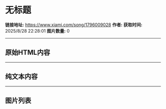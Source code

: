# 无标题

**链接地址:** https://www.xiami.com/song/1796009028
**作者:** 
**获取时间:** 2025/8/28 22:28:01
**图片数量:** 0

---

## 原始HTML内容



---

## 纯文本内容



---

## 图片列表


